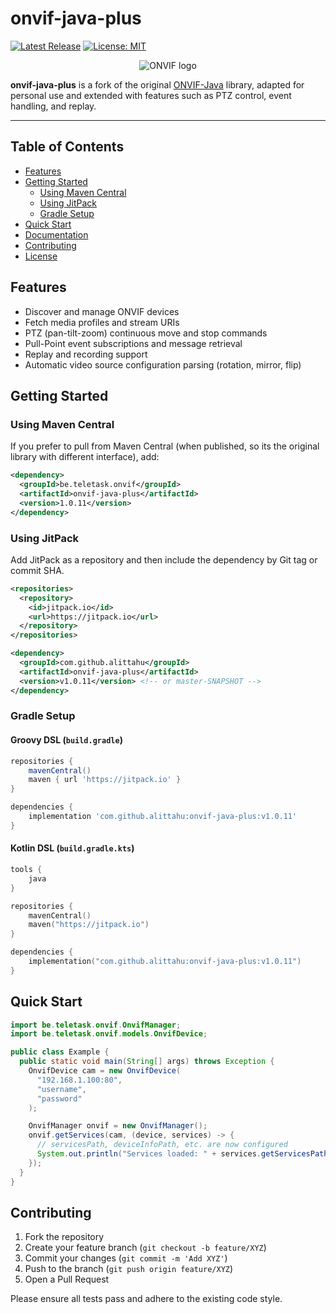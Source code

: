 # onvif-java-plus

[![Latest Release](https://img.shields.io/github/v/release/alittahu/onvif-java-plus)](https://github.com/alittahu/onvif-java-plus/releases)
[![License: MIT](https://img.shields.io/badge/License-MIT-yellow.svg)](LICENSE)

<p align="center">
  <img src="https://botw-pd.s3.amazonaws.com/styles/logo-thumbnail/s3/112012/onvif-converted.png?itok=yqR6_a6G" alt="ONVIF logo">
</p>

**onvif-java-plus** is a fork of the original [ONVIF-Java](https://github.com/RootSoft/ONVIF-Java) library, adapted for personal use and extended with features such as PTZ control, event handling, and replay.

---

## Table of Contents

- [Features](#features)
- [Getting Started](#getting-started)
    - [Using Maven Central](#using-maven-central)
    - [Using JitPack](#using-jitpack)
    - [Gradle Setup](#gradle-setup)
- [Quick Start](#quick-start)
- [Documentation](#documentation)
- [Contributing](#contributing)
- [License](#license)

## Features

- Discover and manage ONVIF devices
- Fetch media profiles and stream URIs
- PTZ (pan-tilt-zoom) continuous move and stop commands
- Pull-Point event subscriptions and message retrieval
- Replay and recording support
- Automatic video source configuration parsing (rotation, mirror, flip)

## Getting Started

### Using Maven Central

If you prefer to pull from Maven Central (when published, so its the original library with different interface), add:

```xml
<dependency>
  <groupId>be.teletask.onvif</groupId>
  <artifactId>onvif-java-plus</artifactId>
  <version>1.0.11</version>
</dependency>
```

### Using JitPack

Add JitPack as a repository and then include the dependency by Git tag or commit SHA.

```xml
<repositories>
  <repository>
    <id>jitpack.io</id>
    <url>https://jitpack.io</url>
  </repository>
</repositories>

<dependency>
  <groupId>com.github.alittahu</groupId>
  <artifactId>onvif-java-plus</artifactId>
  <version>v1.0.11</version> <!-- or master-SNAPSHOT -->
</dependency>
```

### Gradle Setup

#### Groovy DSL (`build.gradle`)

```groovy
repositories {
    mavenCentral()
    maven { url 'https://jitpack.io' }
}

dependencies {
    implementation 'com.github.alittahu:onvif-java-plus:v1.0.11'
}
```

#### Kotlin DSL (`build.gradle.kts`)

```kotlin
tools {
    java
}

repositories {
    mavenCentral()
    maven("https://jitpack.io")
}

dependencies {
    implementation("com.github.alittahu:onvif-java-plus:v1.0.11")
}
```

## Quick Start

```java
import be.teletask.onvif.OnvifManager;
import be.teletask.onvif.models.OnvifDevice;

public class Example {
  public static void main(String[] args) throws Exception {
    OnvifDevice cam = new OnvifDevice(
      "192.168.1.100:80",
      "username",
      "password"
    );

    OnvifManager onvif = new OnvifManager();
    onvif.getServices(cam, (device, services) -> {
      // servicesPath, deviceInfoPath, etc. are now configured
      System.out.println("Services loaded: " + services.getServicesPath());
    });
  }
}
```

## Contributing

1. Fork the repository
2. Create your feature branch (`git checkout -b feature/XYZ`)
3. Commit your changes (`git commit -m 'Add XYZ'`)
4. Push to the branch (`git push origin feature/XYZ`)
5. Open a Pull Request

Please ensure all tests pass and adhere to the existing code style.

